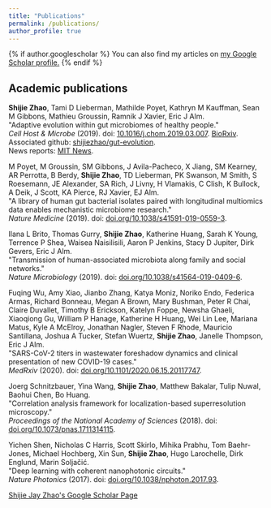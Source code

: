 ```yaml
---
title: "Publications"
permalink: /publications/
author_profile: true
---
```


{% if author.googlescholar %}
  You can also find my articles on <u><a href="{{author.googlescholar}}">my Google Scholar profile</a>.</u>
{% endif %}



## Academic publications

**Shijie Zhao**, Tami D Lieberman, Mathilde Poyet, Kathryn M Kauffman, Sean M Gibbons, Mathieu Groussin, Ramnik J Xavier, Eric J Alm.  
"Adaptive evolution within gut microbiomes of healthy people."   
_Cell Host & Microbe_ (2019). doi: [10.1016/j.chom.2019.03.007](https://doi.org/10.1016/j.chom.2019.03.007). [BioRxiv](https://www.biorxiv.org/content/10.1101/208009v1).    
Associated github: [shijiezhao/gut-evolution](https://github.com/shijiezhao/Within-person-evolution-of-Bacteroides-fragilis).   
News reports: [MIT News](https://cee.mit.edu/professor-eric-j-alm-professor-tami-lieberman-and-graduate-student-shijie-zhao-publish-research-in-cell-host-microbe/). 

M Poyet, M Groussin, SM Gibbons, J Avila-Pacheco, X Jiang, SM Kearney, AR Perrotta, B Berdy, **Shijie Zhao**, TD Lieberman, PK Swanson, M Smith, S Roesemann, JE Alexander, SA Rich, J Livny, H Vlamakis, C Clish, K Bullock, A Deik, J Scott, KA Pierce, RJ Xavier, EJ Alm.  
"A library of human gut bacterial isolates paired with longitudinal multiomics data enables mechanistic microbiome research."   
_Nature Medicine_ (2019). doi: [doi.org/10.1038/s41591-019-0559-3](https://doi.org/10.1038/s41591-019-0559-3).

Ilana L Brito, Thomas Gurry, **Shijie Zhao**, Katherine Huang, Sarah K Young, Terrence P Shea, Waisea Naisilisili, Aaron P Jenkins, Stacy D Jupiter, Dirk Gevers, Eric J Alm.  
"Transmission of human-associated microbiota along family and social networks."   
_Nature Microbiology_ (2019). doi: [doi.org/10.1038/s41564-019-0409-6](https://doi.org/10.1038/s41564-019-0409-6).

Fuqing Wu, Amy Xiao, Jianbo Zhang, Katya Moniz, Noriko Endo, Federica Armas, Richard Bonneau, Megan A Brown, Mary Bushman, Peter R Chai, Claire Duvallet, Timothy B Erickson, Katelyn Foppe, Newsha Ghaeli, Xiaoqiong Gu, William P Hanage, Katherine H Huang, Wei Lin Lee, Mariana Matus, Kyle A McElroy, Jonathan Nagler, Steven F Rhode, Mauricio Santillana, Joshua A Tucker, Stefan Wuertz, **Shijie Zhao**, Janelle Thompson, Eric J Alm.  
"SARS-CoV-2 titers in wastewater foreshadow dynamics and clinical presentation of new COVID-19 cases."   
_MedRxiv_ (2020). doi: [doi.org/10.1101/2020.06.15.20117747](https://doi.org/10.1101/2020.06.15.20117747).

Joerg Schnitzbauer, Yina Wang, **Shijie Zhao**, Matthew Bakalar, Tulip Nuwal, Baohui Chen, Bo Huang.  
"Correlation analysis framework for localization-based superresolution microscopy."  
_Proceedings of the National Academy of Sciences_ (2018). doi: [doi.org/10.1073/pnas.1711314115](https://doi.org/10.1073/pnas.1711314115).

Yichen Shen, Nicholas C Harris, Scott Skirlo, Mihika Prabhu, Tom Baehr-Jones, Michael Hochberg, Xin Sun, **Shijie Zhao**, Hugo Larochelle, Dirk Englund, Marin Soljačić.  
"Deep learning with coherent nanophotonic circuits."   
_Nature Photonics_ (2017). doi: [doi.org/10.1038/nphoton.2017.93](https://doi.org/10.1038/nphoton.2017.93).


[Shijie Jay Zhao's Google Scholar Page](https://scholar.google.com/citations?user=2DUsuVYAAAAJ&hl=en)
